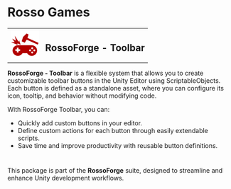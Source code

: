 # Rosso Games

<table>
  <tr>
    <td><img src="https://github.com/rossogames/RossoForge-Toolbar/blob/package-main/logo.png?raw=true" alt="RossoForge" width="64"/></td>
    <td><h2>RossoForge - Toolbar</h2></td>
  </tr>
</table>

**RossoForge - Toolbar** is a flexible system that allows you to create customizable toolbar buttons in the Unity Editor using ScriptableObjects.  
Each button is defined as a standalone asset, where you can configure its icon, tooltip, and behavior without modifying code.

With RossoForge Toolbar, you can:

- Quickly add custom buttons in your editor.
- Define custom actions for each button through easily extendable scripts.
- Save time and improve productivity with reusable button definitions.

#
This package is part of the **RossoForge** suite, designed to streamline and enhance Unity development workflows.
